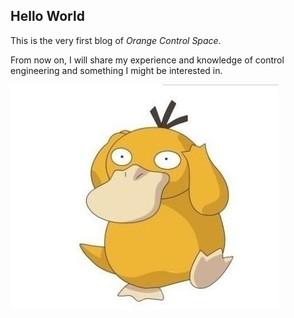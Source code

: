 ## Hello World
This is the very first blog of *Orange Control Space*. 

From now on, I will share my experience and knowledge of control engineering and something I might be interested in.

![kedaya](../_assets/kedaya.jpg)
